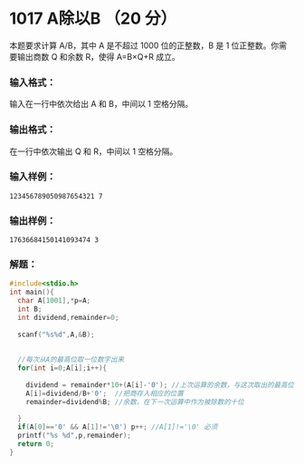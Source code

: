 # 1017 A除以B （20 分）

本题要求计算 A/B，其中 A 是不超过 1000 位的正整数，B 是 1 位正整数。你需要输出商数 Q 和余数 R，使得 A=B×Q+R 成立。

### 输入格式：

输入在一行中依次给出 A 和 B，中间以 1 空格分隔。

### 输出格式：

在一行中依次输出 Q 和 R，中间以 1 空格分隔。

### 输入样例：

```in
123456789050987654321 7
```

### 输出样例：

```out
17636684150141093474 3
```

### 解题：

```c
#include<stdio.h>
int main(){
  char A[1001],*p=A;
  int B;
  int dividend,remainder=0;
  
  scanf("%s%d",A,&B);
  
  
  //每次从A的最高位取一位数字出来
  for(int i=0;A[i];i++){
    
    dividend = remainder*10+(A[i]-'0'); //上次运算的余数，与这次取出的最高位，组成被除数
    A[i]=dividend/B+'0';  //把商存入相应的位置
    remainder=dividend%B; //余数，在下一次运算中作为被除数的十位
    
  }
  if(A[0]=='0' && A[1]!='\0') p++; //A[1]!='\0' 必须
  printf("%s %d",p,remainder);
  return 0;
}
```

